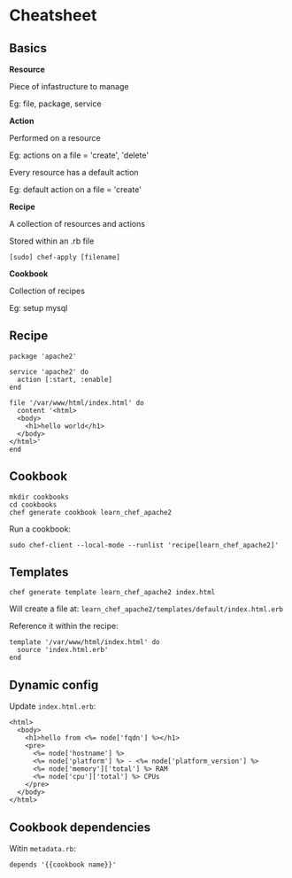 Cheatsheet
==========

Basics
------

**Resource**

Piece of infastructure to manage

Eg: file, package, service

**Action**

Performed on a resource

Eg: actions on a file = 'create', 'delete'

Every resource has a default action

Eg: default action on a file = 'create'

**Recipe**

A collection of resources and actions

Stored within an .rb file

`[sudo] chef-apply [filename]`

**Cookbook**

Collection of recipes

Eg: setup mysql

Recipe
------

```
package 'apache2'

service 'apache2' do
  action [:start, :enable]
end

file '/var/www/html/index.html' do
  content '<html>
  <body>
    <h1>hello world</h1>
  </body>
</html>'
end

```

Cookbook
--------

```
mkdir cookbooks
cd cookbooks
chef generate cookbook learn_chef_apache2
```

Run a cookbook:

```
sudo chef-client --local-mode --runlist 'recipe[learn_chef_apache2]'
```

Templates
---------

```
chef generate template learn_chef_apache2 index.html
```

Will create a file at: `learn_chef_apache2/templates/default/index.html.erb`

Reference it within the recipe:

```
template '/var/www/html/index.html' do
  source 'index.html.erb'
end
```

Dynamic config
--------------

Update `index.html.erb`:

```
<html>
  <body>
    <h1>hello from <%= node['fqdn'] %></h1>
    <pre>
      <%= node['hostname'] %>
      <%= node['platform'] %> - <%= node['platform_version'] %>
      <%= node['memory']['total'] %> RAM
      <%= node['cpu']['total'] %> CPUs
    </pre>
  </body>
</html>
```

Cookbook dependencies
---------------------

Witin `metadata.rb`:

```
depends '{{cookbook name}}'
```
